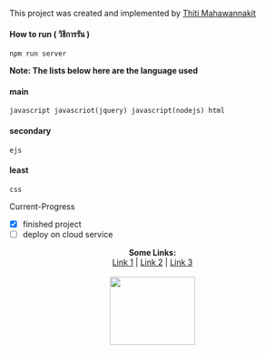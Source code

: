 This project was created and implemented by [Thiti Mahawannakit](https://www.facebook.com/n.o.m.o.r.e.1.2.8.0.2)

#### How to run ( วิธีการรัน )
`npm run server`



**Note: The lists below here are the language used**
#### main
`javascript javascriot(jquery) javascript(nodejs) html`
#### secondary
`ejs`
#### least
`css`

Current-Progress
- [x] finished project
- [ ] deploy on cloud service

<p align="center">
  <b>Some Links:</b><br>
  <a href="#">Link 1</a> |
  <a href="#">Link 2</a> |
  <a href="#">Link 3</a>
  <br><br>
  <img src="https://media.giphy.com/media/ZVik7pBtu9dNS/giphy.gif" width="150" height="120">
</p>

